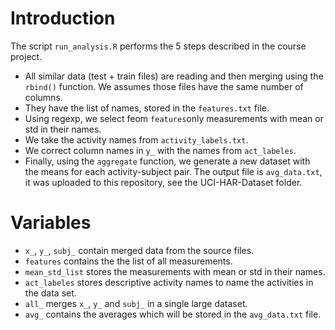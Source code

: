 # Introduction

The script `run_analysis.R` performs the 5 steps described in the course project.

* All similar data (test + train files) are reading and then merging using the `rbind()` function. We assumes those files have the same number of columns.
* They have the list of names, stored in the `features.txt` file.
* Using regexp, we select feom `features`only measurements with mean or std in their names.
* We take the activity names from `activity_labels.txt`.
* We correct column names in `y_` with the names from `act_labeles`.
* Finally, using the `aggregate` function, we generate a new dataset with the means for each activity-subject pair. The output file is `avg_data.txt`, it was uploaded to this repository, see the UCI-HAR-Dataset folder.

# Variables

* `x_`, `y_`,  `subj_` contain merged data from the source files.
* `features` contains the the list of all measurements.
* `mean_std_list` stores the measurements with mean or std in their names.
* `act_labeles` stores descriptive activity names to name the activities in the data set.
* `all_` merges `x_`, `y_` and `subj_` in a single large dataset.
* `avg_` contains the averages which will be stored in the `avg_data.txt` file. 
